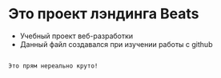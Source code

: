 # Это проект лэндинга Beats

+ Учебный проект веб-разработки
+ Данный файл создавался при изучении работы с github


```bash

Это прям нереально круто!
